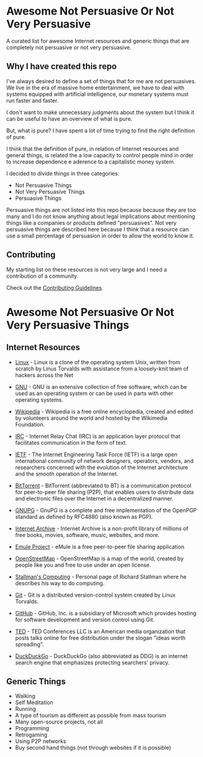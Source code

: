 # Awesome Not Persuasive Or Not Very Persuasive

A curated list for awesome Internet resources and generic things that are completely not persuasive or not very persuasive.

## Why I have created this repo

I've always desired to define a set of things that for me are not persuasives. We live in the era of massive home entertainment, we have to deal with systems equipped with artificial intelligence, our monetary systems must run faster and faster.

I don't want to make unnecessary judgments about the system but I think it can be useful to have an overview of what is pure.

But, what is pure? I have spent a lot of time trying to find the right definition of pure.

I think that the definition of pure, in relation of Internet resources and general things, is related the a low capacity to control people mind in order to increase dependence e aderence to a capitalistic money system.

I decided to divide things in three categories:

* Not Persuasive Things
* Not Very Persuasive Things
* Persuasive Things

Persuasive things are not listed into this repo because because they are too many and I do not know anything about legal implications about mentioning things like a companies or products defined "persuasives". Not very persuasive things are described here because I think that a resource can use a small percentage of persuasion in order to allow the world to know it.

## Contributing

My starting list on these resources is not very large and I need a contribution of a community.

Check out the [Contributing Guidelines](https://github.com/lucky-sideburn/Awesome-Not-Persuasive-Or-Not-Very-Persuasive/blob/master/CONTRIBUTING.md).

# Awesome Not Persuasive Or Not Very Persuasive Things

## Internet Resources

- [Linux](https://www.kernel.org/) - Linux is a clone of the operating system Unix, written from scratch by
  Linus Torvalds with assistance from a loosely-knit team of hackers across
  the Net

- [GNU](https://www.gnu.org/) - GNU is an extensive collection of free software, which can be used as an operating system or can be used in parts with other operating systems.

- [Wikipedia](https://it.wikipedia.org) - Wikipedia is a free online encyclopedia, created and edited by volunteers around the world and hosted by the Wikimedia Foundation.

- [IRC](https://en.wikipedia.org/wiki/Internet_Relay_Chat) - Internet Relay Chat (IRC) is an application layer protocol that facilitates communication in the form of text.

- [IETF](https://www.ietf.org/) - The Internet Engineering Task Force (IETF) is a large open international community of network designers, operators, vendors, and researchers concerned with the evolution of the Internet architecture and the smooth operation of the Internet.

- [BitTorrent](https://en.wikipedia.org/wiki/BitTorrent) - BitTorrent (abbreviated to BT) is a communication protocol for peer-to-peer file sharing (P2P), that enables users to distribute data and electronic files over the Internet in a decentralized manner.

- [GNUPG](https://gnupg.org/) - GnuPG is a complete and free implementation of the OpenPGP standard as defined by RFC4880 (also known as PGP).

- [Internet Archive](https://archive.org/) - Internet Archive is a non-profit library of millions of free books, movies, software, music, websites, and more. 

- [Emule Project](https://www.emule-project.net/) - eMule is a free peer-to-peer file sharing application

- [OpenStreetMap](https://www.openstreetmap.org) - OpenStreetMap is a map of the world, created by people like you and free to use under an open license.

- [Stallman's Computing](https://stallman.org/stallman-computing.html) - Personal page of Richard Stallman where he describes his way to do computing.

- [Git](https://git-scm.com/) - Git is a distributed version-control system created by Linux Torvalds.

- [GitHub](https://github.com) - GitHub, Inc. is a subsidiary of Microsoft which provides hosting for software development and version control using Git.

- [TED](https://www.ted.com/talks) - TED Conferences LLC is an American media organization that posts talks online for free distribution under the slogan "ideas worth spreading".

- [DuckDuckGo](https://duckduckgo.com/) - DuckDuckGo (also abbreviated as DDG) is an internet search engine that emphasizes protecting searchers' privacy.

## Generic Things

- Walking
- Self Meditation
- Running
- A type of tourism as different as possible from mass tourism
- Many open-source projects, not all
- Programming
- Retrogaming
- Using P2P networks
- Buy second hand things (not through websites if it is possible)